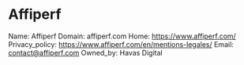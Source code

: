 
# Affiperf

Name: Affiperf
Domain: affiperf.com
Home: https://www.affiperf.com/
Privacy_policy: https://www.affiperf.com/en/mentions-legales/
Email: contact@affiperf.com
Owned_by: Havas Digital
